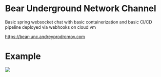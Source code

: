 # Bear Underground Network Channel
Basic spring websocket chat with basic containerization and basic CI/CD pipeline deployed via webhooks on cloud vm

https://bear-unc.andreyprodromov.com

# Example
![](https://github.com/drumi/drumi/blob/main/images/bear-unc.gif)
